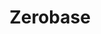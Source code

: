 ---
title: "Zerobase"
layout: zerobase
permalink: /tags/#zerobase/
author_profile: true
sidebar_main: true
---